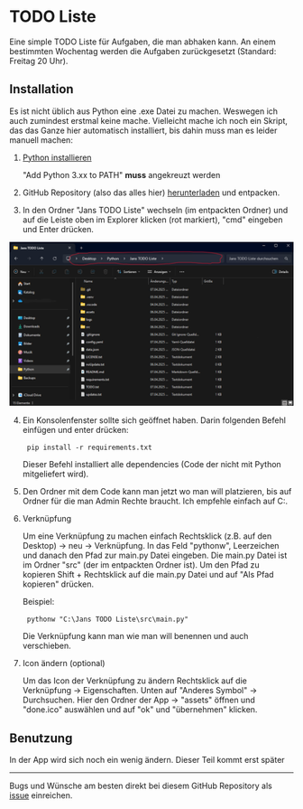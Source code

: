 # TODO Liste

Eine simple TODO Liste für Aufgaben, die man abhaken kann. An einem bestimmten Wochentag werden die Aufgaben zurückgesetzt (Standard: Freitag 20 Uhr). 

## Installation

Es ist nicht üblich aus Python eine .exe Datei zu machen. Weswegen ich auch zumindest erstmal keine mache. Vielleicht mache ich noch ein Skript, das das Ganze hier automatisch installiert, bis dahin muss man es leider manuell machen:

1. [Python installieren](https://www.python.org/downloads/)
    
    "Add Python 3.xx to PATH" **muss** angekreuzt werden

2. GitHub Repository (also das alles hier) [herunterladen](https://github.com/JustAName3/Jans-TODO-Liste/archive/refs/heads/master.zip) und entpacken.  

3. In den Ordner "Jans TODO Liste" wechseln (im entpackten Ordner) und auf die Leiste oben im Explorer klicken (rot markiert), "cmd" eingeben und Enter drücken. 

![Bild nicht gefunden](assets/1.png)

4. Ein Konsolenfenster sollte sich geöffnet haben. Darin folgenden Befehl einfügen und enter drücken:
    
        pip install -r requirements.txt

    Dieser Befehl installiert alle dependencies (Code der nicht mit Python mitgeliefert wird).

5.  Den Ordner mit dem Code kann man jetzt wo man will platzieren, bis auf Ordner für die man Admin Rechte braucht. Ich empfehle einfach auf C:.

6. Verknüpfung

    Um eine Verknüpfung zu machen einfach Rechtsklick (z.B. auf den Desktop) -> neu -> Verknüpfung.
    In das Feld "pythonw", Leerzeichen und danach den Pfad zur main.py Datei eingeben. Die main.py Datei ist im Ordner "src" (der im entpackten Ordner ist). Um den Pfad zu kopieren Shift + Rechtsklick auf die main.py Datei und auf "Als Pfad kopieren" drücken. 
    
    Beispiel:

        pythonw "C:\Jans TODO Liste\src\main.py"

    Die Verknüpfung kann man wie man will benennen und auch verschieben.

7. Icon ändern (optional)
    
    Um das Icon der Verknüpfung zu ändern Rechtsklick auf die Verknüpfung -> Eigenschaften. Unten auf "Anderes Symbol" -> Durchsuchen. Hier den Ordner der App -> "assets" öffnen und "done.ico" auswählen und auf "ok" und "übernehmen" klicken.

## Benutzung

In der App wird sich noch ein wenig ändern. Dieser Teil kommt erst später

___

Bugs und Wünsche am besten direkt bei diesem GitHub Repository als [issue](https://github.com/JustAName3/Jans-TODO-Liste/issues) einreichen. 